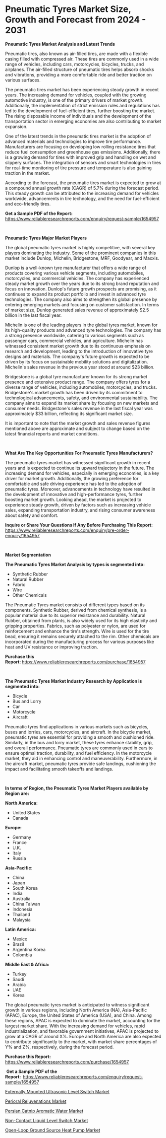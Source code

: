 <p><h1>Pneumatic Tyres Market Size, Growth and Forecast from 2024 - 2031</h1></p><p><strong>Pneumatic Tyres Market Analysis and Latest Trends</strong></p>
<p><p>Pneumatic tires, also known as air-filled tires, are made with a flexible casing filled with compressed air. These tires are commonly used in a wide range of vehicles, including cars, motorcycles, bicycles, trucks, and airplanes. The air-filled structure of pneumatic tires helps absorb shocks and vibrations, providing a more comfortable ride and better traction on various surfaces.</p><p>The pneumatic tires market has been experiencing steady growth in recent years. The increasing demand for vehicles, coupled with the growing automotive industry, is one of the primary drivers of market growth. Additionally, the implementation of strict emission rules and regulations has led to the development of fuel-efficient tires, further boosting the market. The rising disposable income of individuals and the development of the transportation sector in emerging economies are also contributing to market expansion.</p><p>One of the latest trends in the pneumatic tires market is the adoption of advanced materials and technologies to improve tire performance. Manufacturers are focusing on developing low rolling resistance tires that reduce fuel consumption and greenhouse gas emissions. Additionally, there is a growing demand for tires with improved grip and handling on wet and slippery surfaces. The integration of sensors and smart technologies in tires for real-time monitoring of tire pressure and temperature is also gaining traction in the market.</p><p>According to the forecast, the pneumatic tires market is expected to grow at a compound annual growth rate (CAGR) of 5.7% during the forecast period. This steady growth can be attributed to the increasing demand for vehicles worldwide, advancements in tire technology, and the need for fuel-efficient and eco-friendly tires.</p></p>
<p><strong>Get a Sample PDF of the Report:&nbsp;</strong> <a href="https://www.reliableresearchreports.com/enquiry/request-sample/1654957">https://www.reliableresearchreports.com/enquiry/request-sample/1654957</a></p>
<p>&nbsp;</p>
<p><strong>Pneumatic Tyres Major Market Players</strong></p>
<p><p>The global pneumatic tyres market is highly competitive, with several key players dominating the industry. Some of the prominent companies in this market include Dunlop, Michelin, Bridgestone, MRF, Goodyear, and Maxxis.</p><p>Dunlop is a well-known tyre manufacturer that offers a wide range of products covering various vehicle segments, including automobiles, motorcycles, and commercial vehicles. The company has experienced steady market growth over the years due to its strong brand reputation and focus on innovation. Dunlop's future growth prospects are promising, as it continues to expand its product portfolio and invest in advanced tyre technologies. The company also aims to strengthen its global presence by entering emerging markets and focusing on customer satisfaction. In terms of market size, Dunlop generated sales revenue of approximately $2.5 billion in the last fiscal year.</p><p>Michelin is one of the leading players in the global tyres market, known for its high-quality products and advanced tyre technologies. The company has a strong presence worldwide, catering to various segments such as passenger cars, commercial vehicles, and agriculture. Michelin has witnessed consistent market growth due to its continuous emphasis on research and development, leading to the introduction of innovative tyre designs and materials. The company's future growth is expected to be driven by its focus on sustainable mobility solutions and digitalization. Michelin's sales revenue in the previous year stood at around $23 billion.</p><p>Bridgestone is a global tyre manufacturer known for its strong market presence and extensive product range. The company offers tyres for a diverse range of vehicles, including automobiles, motorcycles, and trucks. Bridgestone's market growth has been driven by its commitment to technological advancements, safety, and environmental sustainability. The company aims to expand its market share by focusing on new markets and consumer needs. Bridgestone's sales revenue in the last fiscal year was approximately $33 billion, reflecting its significant market size.</p><p>It is important to note that the market growth and sales revenue figures mentioned above are approximate and subject to change based on the latest financial reports and market conditions.</p></p>
<p>&nbsp;</p>
<p><strong>What Are The Key Opportunities For Pneumatic Tyres Manufacturers?</strong></p>
<p><p>The pneumatic tyres market has witnessed significant growth in recent years and is expected to continue its upward trajectory in the future. The increasing demand for vehicles, especially in emerging economies, is a key driver for market growth. Additionally, the growing preference for comfortable and safe driving experience has led to the adoption of pneumatic tyres. Moreover, advancements in technology have resulted in the development of innovative and high-performance tyres, further boosting market growth. Looking ahead, the market is projected to experience steady growth, driven by factors such as increasing vehicle sales, expanding transportation industry, and rising consumer awareness about safety and comfort.</p></p>
<p><strong>Inquire or Share Your Questions If Any Before Purchasing This Report:</strong> <a href="https://www.reliableresearchreports.com/enquiry/pre-order-enquiry/1654957">https://www.reliableresearchreports.com/enquiry/pre-order-enquiry/1654957</a></p>
<p>&nbsp;</p>
<p><strong>Market Segmentation</strong></p>
<p><strong>The Pneumatic Tyres Market Analysis by types is segmented into:</strong></p>
<p><ul><li>Synthetic Rubber</li><li>Natural Rubber</li><li>Fabric</li><li>Wire</li><li>Other Chemicals</li></ul></p>
<p><p>The Pneumatic Tyres market consists of different types based on its components. Synthetic Rubber, derived from chemical synthesis, is a popular material due to its superior resistance and durability. Natural Rubber, obtained from plants, is also widely used for its high elasticity and gripping properties. Fabrics, such as polyester or nylon, are used for reinforcement and enhance the tire's strength. Wire is used for the tire bead, ensuring it remains securely attached to the rim. Other chemicals are incorporated during the manufacturing process for various purposes like heat and UV resistance or improving traction.</p></p>
<p><strong>Purchase this Report:&nbsp;</strong><a href="https://www.reliableresearchreports.com/purchase/1654957">https://www.reliableresearchreports.com/purchase/1654957</a></p>
<p>&nbsp;</p>
<p><strong>The Pneumatic Tyres Market Industry Research by Application is segmented into:</strong></p>
<p><ul><li>Bicycle</li><li>Bus and Lorry</li><li>Car</li><li>Motorcycle</li><li>Aircraft</li></ul></p>
<p><p>Pneumatic tyres find applications in various markets such as bicycles, buses and lorries, cars, motorcycles, and aircraft. In the bicycle market, pneumatic tyres are essential for providing a smooth and cushioned ride. Similarly, in the bus and lorry market, these tyres enhance stability, grip, and overall performance. Pneumatic tyres are commonly used in cars to ensure optimal traction, durability, and fuel efficiency. In the motorcycle market, they aid in enhancing control and maneuverability. Furthermore, in the aircraft market, pneumatic tyres provide safe landings, cushioning the impact and facilitating smooth takeoffs and landings.</p></p>
<p>&nbsp;</p>
<p><strong>In terms of Region, the Pneumatic Tyres Market Players available by Region are:</strong></p>
<p>
    <p> <strong> North America: </strong>
        <ul>
            <li>United States</li>
            <li>Canada</li>
        </ul>
        </p> 
    <p> <strong> Europe: </strong>
        <ul>
            <li>Germany</li>
            <li>France</li>
            <li>U.K.</li>
            <li>Italy</li>
            <li>Russia</li>
        </ul>
        </p> 
    <p> <strong> Asia-Pacific: </strong>
        <ul>
            <li>China</li>
            <li>Japan</li>
            <li>South Korea</li>
            <li>India</li>
            <li>Australia</li>
            <li>China Taiwan</li>
            <li>Indonesia</li>
            <li>Thailand</li>
            <li>Malaysia</li>
        </ul>
        </p> 
    <p> <strong> Latin America: </strong>
        <ul>
            <li>Mexico</li>
            <li>Brazil</li>
            <li>Argentina Korea</li>
            <li>Colombia</li>
        </ul>
        </p> 
    <p> <strong> Middle East & Africa: </strong>
        <ul>
            <li>Turkey</li>
            <li>Saudi</li>
            <li>Arabia</li>
            <li>UAE</li>
            <li>Korea</li>
        </ul>
    </p>
    </p>
<p><p>The global pneumatic tyres market is anticipated to witness significant growth in various regions, including North America (NA), Asia-Pacific (APAC), Europe, the United States of America (USA), and China. Among these regions, APAC is expected to dominate the market, accounting for the largest market share. With the increasing demand for vehicles, rapid industrialization, and favorable government initiatives, APAC is projected to grow at a CAGR of around X%. Europe and North America are also expected to contribute significantly to the market, with market share percentages of Y% and Z%, respectively, during the forecast period.</p></p>
<p><strong>Purchase this Report: </strong><a href="https://www.reliableresearchreports.com/purchase/1654957">https://www.reliableresearchreports.com/purchase/1654957</a></p>
<p>&nbsp;<strong>Get a Sample PDF of the Report:&nbsp;&nbsp;</strong><a href="https://www.reliableresearchreports.com/enquiry/request-sample/1654957">https://www.reliableresearchreports.com/enquiry/request-sample/1654957</a></p>
<p><strong></strong></p>
<p><p><a href="https://medium.com/@reyeshowell655/externally-mounted-ultrasonic-level-switch-market-size-reveals-the-best-marketing-channels-in-dcf0bd1429e6">Externally Mounted Ultrasonic Level Switch Market</a></p><p><a href="https://issuu.com/reportprime-2/docs/perioral-rejuvenations-market-size-2030.pptx">Perioral Rejuvenations Market</a></p><p><a href="https://issuu.com/reportprime-2/docs/persian-catnip-aromatic-water-market-size-2030.ppt">Persian Catnip Aromatic Water Market</a></p><p><a href="https://medium.com/@reyeshowell655/non-contact-liquid-level-switch-market-insights-into-market-cagr-market-trends-and-growth-9db5491361a0">Non-Contact Liquid Level Switch Market</a></p><p><a href="https://medium.com/@mattwalker9889/open-loop-ground-source-heat-pump-market-share-evolution-and-market-growth-trends-2024-2031-3f76963db541">Open-Loop Ground Source Heat Pump Market</a></p></p>